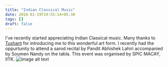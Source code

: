 ```yaml
---
title: "Indian Classical Music"
date: 2018-01-19T19:55:14+05:30
tags: []
draft: false
---
```


I've recently started appreciating Indian Classical music. Many thanks to [Tushant](https://mittaltushant.github.io) for introducing me to this wonderful art form. I recently had the oppurtunity to attend a sarod recital by Pandit Abhishek Lahiri accompanied by Soumen Nandy on the tabla. This event was organised by SPIC MACAY, IITK. ![image alt text](/sarod_spicmacay.jpg)

